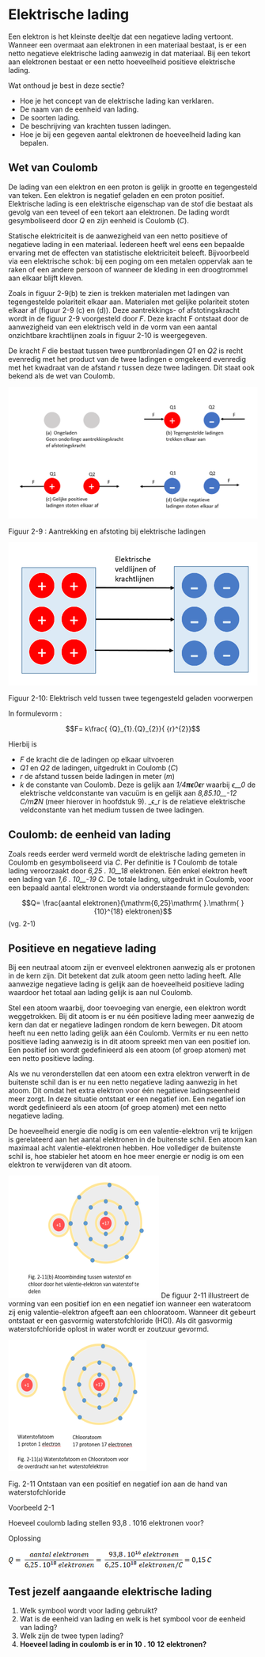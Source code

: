 # Elektrische lading

Een elektron is het kleinste deeltje dat een negatieve lading vertoont. Wanneer een overmaat aan elektronen in een materiaal bestaat, is er een netto negatieve elektrische lading aanwezig in dat materiaal. Bij een tekort aan elektronen bestaat er een netto hoeveelheid positieve elektrische lading.

Wat onthoud je best in deze sectie?

* Hoe je het concept van de elektrische lading kan verklaren.
* De naam van de eenheid van lading.
* De soorten lading.
* De beschrijving van krachten tussen ladingen.
* Hoe je bij een gegeven aantal elektronen de hoeveelheid lading kan bepalen.

## Wet van Coulomb <a id="wet-van-coulomb"></a>

De lading van een elektron en een proton is gelijk in grootte en tegengesteld van teken. Een elektron is negatief geladen en een proton positief. Elektrische lading is een elektrische eigenschap van de stof die bestaat als gevolg van een teveel of een tekort aan elektronen. De lading wordt gesymboliseerd door _Q_ en zijn eenheid is Coulomb \(_C_\).

Statische elektriciteit is de aanwezigheid van een netto positieve of negatieve lading in een materiaal. Iedereen heeft wel eens een bepaalde ervaring met de effecten van statistische elektriciteit beleeft. Bijvoorbeeld via een elektrische schok: bij een poging om een metalen oppervlak aan te raken of een andere persoon of wanneer de kleding in een droogtrommel aan elkaar blijft kleven.

Zoals in figuur 2-9\(b\) te zien is trekken materialen met ladingen van tegengestelde polariteit elkaar aan. Materialen met gelijke polariteit stoten elkaar af \(figuur 2-9 \(c\) en \(d\)\). Deze aantrekkings- of afstotingskracht wordt in de figuur 2-9 voorgesteld door _F_. Deze kracht F ontstaat door de aanwezigheid van een elektrisch veld in de vorm van een aantal onzichtbare krachtlijnen zoals in figuur 2-10 is weergegeven.

De kracht _F_ die bestaat tussen twee puntbronladingen _Q1_ en _Q2_ is recht evenredig met het product van de twee ladingen e omgekeerd evenredig met het kwadraat van de afstand _r_ tussen deze twee ladingen. Dit staat ook bekend als de wet van Coulomb.

![](../.gitbook/assets/afbeelding_195.png)

Figuur 2-9 : Aantrekking en afstoting bij elektrische ladingen

![](../.gitbook/assets/afbeelding_199.png)

Figuur 2-10: Elektrisch veld tussen twee tegengesteld geladen voorwerpen

In formulevorm :

$$F= k\frac{ {Q}_{1}.{Q}_{2}}{ {r}^{2}}$$

Hierbij is

* _F_ de kracht die de ladingen op elkaar uitvoeren
* _Q1_ en _Q2_ de ladingen, uitgedrukt in Coulomb \(_C_\)
* _r_ de afstand tussen beide ladingen in meter \(_m_\)
* _k_ de constante van Coulomb. Deze is gelijk aan _1/4**πϵ**0**ϵ**r_ waarbij _ϵ\_\_0_ de elektrische veldconstante van vacuüm is en gelijk aan _8,85.10\_\_-12_ _C/m**2**N_ \(meer hierover in hoofdstuk 9\). \_ϵ\_r is de relatieve elektrische veldconstante van het medium tussen de twee ladingen.

## Coulomb: de eenheid van lading <a id="coulomb-de-eenheid-van-lading"></a>

Zoals reeds eerder werd vermeld wordt de elektrische lading gemeten in Coulomb en gesymboliseerd via _C_. Per definitie is _1_ Coulomb de totale lading veroorzaakt door _6,25 . 10\_\_18_ elektronen. Eén enkel elektron heeft een lading van _1,6 . 10\_\_-19_ _C._ De totale lading, uitgedrukt in Coulomb, voor een bepaald aantal elektronen wordt via onderstaande formule gevonden:

$$Q= \frac{aantal elektronen}{\mathrm{6,25}\mathrm{ }.\mathrm{ }{10}^{18} elektronen}$$ \(vg. 2-1\)

## Positieve en negatieve lading <a id="positieve-en-negatieve-lading"></a>

Bij een neutraal atoom zijn er evenveel elektronen aanwezig als er protonen in de kern zijn. Dit betekent dat zulk atoom geen netto lading heeft. Alle aanwezige negatieve lading is gelijk aan de hoeveelheid positieve lading waardoor het totaal aan lading gelijk is aan nul Coulomb.

Stel een atoom waarbij, door toevoeging van energie, een elektron wordt weggetrokken. Bij dit atoom is er nu één positieve lading meer aanwezig de kern dan dat er negatieve ladingen rondom de kern bewegen. Dit atoom heeft nu een netto lading gelijk aan één Coulomb. Vermits er nu een netto positieve lading aanwezig is in dit atoom spreekt men van een positief ion. Een positief ion wordt gedefinieerd als een atoom \(of groep atomen\) met een netto positieve lading.

Als we nu veronderstellen dat een atoom een extra elektron verwerft in de buitenste schil dan is er nu een netto negatieve lading aanwezig in het atoom. Dit omdat het extra elektron voor één negatieve ladingseenheid meer zorgt. In deze situatie ontstaat er een negatief ion. Een negatief ion wordt gedefinieerd als een atoom \(of groep atomen\) met een netto negatieve lading.

De hoeveelheid energie die nodig is om een valentie-elektron vrij te krijgen is gerelateerd aan het aantal elektronen in de buitenste schil. Een atoom kan maximaal acht valentie-elektronen hebben. Hoe vollediger de buitenste schil is, hoe stabieler het atoom en hoe meer energie er nodig is om een elektron te verwijderen van dit atoom.

![](../.gitbook/assets/afbeelding_205.png) De figuur 2-11 illustreert de vorming van een positief ion en een negatief ion wanneer een wateratoom zij enig valentie-elektron afgeeft aan een chlooratoom. Wanneer dit gebeurt ontstaat er een gasvormig waterstofchloride \(HCl\). Als dit gasvormig waterstofchloride oplost in water wordt er zoutzuur gevormd.

![](../.gitbook/assets/afbeelding_204.png)

Fig. 2-11 Ontstaan van een positief en negatief ion aan de hand van waterstofchloride

Voorbeeld 2-1

Hoeveel coulomb lading stellen 93,8 . 1016 elektronen voor?

Oplossing

![](../.gitbook/assets/afbeelding11613.png)

## Test jezelf aangaande elektrische lading <a id="test-jezelf-aangaande-elektrische-lading"></a>

1. Welk symbool wordt voor lading gebruikt?
2. Wat is de eenheid van lading en welk is het symbool voor de eenheid van lading?
3. Welk zijn de twee typen lading?
4. **Hoeveel lading in coulomb is er in 10 . 10** **12** **elektronen?**

